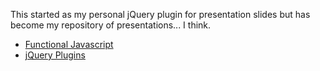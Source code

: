 This started as my personal jQuery plugin for presentation slides but has become my repository of presentations... I think.

* [Functional Javascript](http://kalisjoshua.github.com/BrowserSlides#functionaljs)
* [jQuery Plugins](http://kalisjoshua.github.com/BrowserSlides#jqueryplugins)
